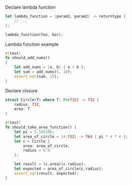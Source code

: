 
Declare lambda function
```rust
let lambda_function = |param1, param2| -> returntype { 
    // ...
};

lambda_function(foo, bar);
```

Lambda function example
```rust
#[test]
fn should_add_nums()
{
	let add_nums = |a, b| { a + b };
	let sum = add_nums(5, 10);
	assert_eq!(sam, 15);
}
```

Declare closure
```rust
struct Circle<T> where T: Fn(f32) -> f32 {
	radius: f32,
	area: T
}
```

```rust
#[test]
fn should_take_area_function() {
    let pi = 3.141596;
    let area_of_circle = |r:f32| -> f64 { pi * r * r };
    let c = Circle {
        area: area_of_circle,
        radius = 6.0
    };

    let result = (c.area)(c.radius);
    let expected = area_of_circle(c.radius);
    assert_eq!(result, expected);
}
```
